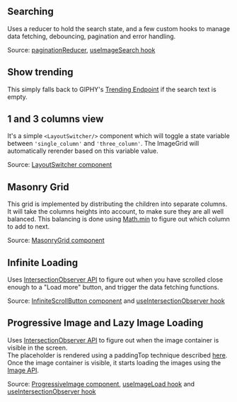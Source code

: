 ## Searching

Uses a reducer to hold the search state, and a few custom hooks to manage data fetching, debouncing, pagination and error handling.

Source: [paginationReducer](../src/pages/Home/paginationReducer.ts), [useImageSearch hook](../src/pages/Home/useImageSearch.ts)

## Show trending

This simply falls back to GIPHY's [Trending Endpoint](https://developers.giphy.com/docs/api/endpoint#trending) if the search text is empty.

## 1 and 3 columns view

It's a simple `<LayoutSwitcher/>` component which will toggle a state variable between `'single_column'` and `'three_column'`. The ImageGrid will automatically rerender based on this variable value.

Source: [LayoutSwitcher component](../src/pages/Home/LayoutSwitcher.tsx)

## Masonry Grid

This grid is implemented by distributing the children into separate columns. It will take the columns heights into account, to make sure they are all well balanced. This balancing is done using [Math.min](https://developer.mozilla.org/en-US/docs/Web/JavaScript/Reference/Global_Objects/Math/min) to figure out which column to add to next.

Source: [MasonryGrid component](../src/components/ImageGrid/MasonryGrid.tsx)

## Infinite Loading

Uses [IntersectionObserver API](https://developer.mozilla.org/en-US/docs/Web/API/Intersection_Observer_API) to figure out when you have scrolled close enough to a "Load more" button, and trigger the data fetching functions.

Source: [InfiniteScrollButton component](../src/pages/Home/InfiniteScrollButton.tsx) and [useIntersectionObserver hook](../src/hooks/useIntersectionObserver.ts)

## Progressive Image and Lazy Image Loading

Uses [IntersectionObserver API](https://developer.mozilla.org/en-US/docs/Web/API/Intersection_Observer_API) to figure out when the image container is visible in the screen.  
The placeholder is rendered using a paddingTop technique described [here](https://danieljones.design/css-aspect-ratio-calculator/).  
Once the image container is visible, it starts loading the images using the [Image API](https://developer.mozilla.org/en-US/docs/Web/API/HTMLImageElement/Image).

Source: [ProgressiveImage component](../src/components/ImageGrid/ProgressiveImage.tsx), [useImageLoad hook](../src/hooks/useImageLoad.ts) and [useIntersectionObserver hook](../src/hooks/useIntersectionObserver.ts)
